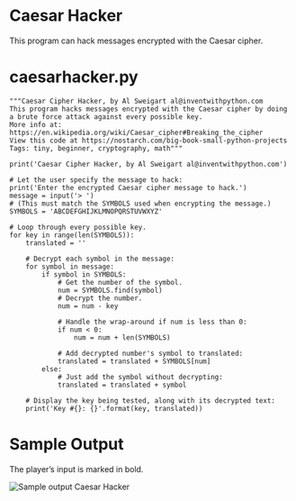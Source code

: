 Caesar Hacker
========================================================

This program can hack messages encrypted with the Caesar cipher.

caesarhacker.py
========================================================

```Python3
"""Caesar Cipher Hacker, by Al Sweigart al@inventwithpython.com
This program hacks messages encrypted with the Caesar cipher by doing
a brute force attack against every possible key.
More info at:
https://en.wikipedia.org/wiki/Caesar_cipher#Breaking_the_cipher
View this code at https://nostarch.com/big-book-small-python-projects
Tags: tiny, beginner, cryptography, math"""

print('Caesar Cipher Hacker, by Al Sweigart al@inventwithpython.com')

# Let the user specify the message to hack:
print('Enter the encrypted Caesar cipher message to hack.')
message = input('> ')
# (This must match the SYMBOLS used when encrypting the message.)
SYMBOLS = 'ABCDEFGHIJKLMNOPQRSTUVWXYZ'

# Loop through every possible key.
for key in range(len(SYMBOLS)):
    translated = ''

    # Decrypt each symbol in the message:
    for symbol in message:
        if symbol in SYMBOLS:
            # Get the number of the symbol.
            num = SYMBOLS.find(symbol)
            # Decrypt the number.
            num = num - key

            # Handle the wrap-around if num is less than 0:
            if num < 0:
                num = num + len(SYMBOLS)

            # Add decrypted number's symbol to translated:
            translated = translated + SYMBOLS[num]
        else:
            # Just add the symbol without decrypting:
            translated = translated + symbol

    # Display the key being tested, along with its decrypted text:
    print('Key #{}: {}'.format(key, translated))

```

Sample Output
========================================================

The player’s input is marked in bold.

![Sample output Caesar Hacker](https://github.com/nihathalici/The-Big-Book-of-Small-Python-Projects/blob/main/C07-Project-7-Caesar-Hacker/caesar_hacker_sample_output.PNG)

